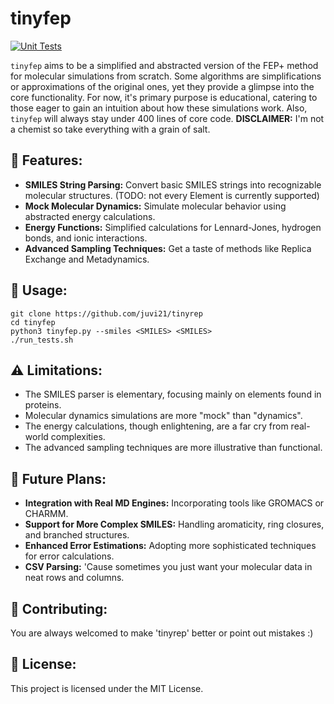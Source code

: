 # tinyfep
[![Unit Tests](https://github.com/juvi21/tinyfep/actions/workflows/run-tests.yml/badge.svg)](https://github.com/juvi21/tinyfep/actions/workflows/run-tests.yml)

`tinyfep` aims to be a simplified and abstracted version of the FEP+ method for molecular simulations from scratch. Some algorithms are simplifications or approximations of the original ones, yet they provide a glimpse into the core functionality. For now, it's primary purpose is educational, catering to those eager to gain an intuition about how these simulations work. Also, `tinyfep` will always stay under 400 lines of core code. 
**DISCLAIMER:** I'm not a chemist so take everything with a grain of salt. 

## 🌟 Features:

- **SMILES String Parsing:** Convert basic SMILES strings into recognizable molecular structures. (TODO: not every Element is currently supported)
- **Mock Molecular Dynamics:** Simulate molecular behavior using abstracted energy calculations.
- **Energy Functions:** Simplified calculations for Lennard-Jones, hydrogen bonds, and ionic interactions.
- **Advanced Sampling Techniques:** Get a taste of methods like Replica Exchange and Metadynamics.
    
## 📘 Usage:
    git clone https://github.com/juvi21/tinyrep
    cd tinyfep
    python3 tinyfep.py --smiles <SMILES> <SMILES>
    ./run_tests.sh 
  
## ⚠️ Limitations:

- The SMILES parser is elementary, focusing mainly on elements found in proteins.
- Molecular dynamics simulations are more "mock" than "dynamics".
- The energy calculations, though enlightening, are a far cry from real-world complexities.
- The advanced sampling techniques are more illustrative than functional.

## 🚀 Future Plans:

- **Integration with Real MD Engines:** Incorporating tools like GROMACS or CHARMM.
- **Support for More Complex SMILES:** Handling aromaticity, ring closures, and branched structures.
- **Enhanced Error Estimations:** Adopting more sophisticated techniques for error calculations.
- **CSV Parsing:** 'Cause sometimes you just want your molecular data in neat rows and columns.

## 🤝 Contributing:
You are always welcomed to make 'tinyrep' better or point out mistakes :)


## 📜 License:
This project is licensed under the MIT License.
